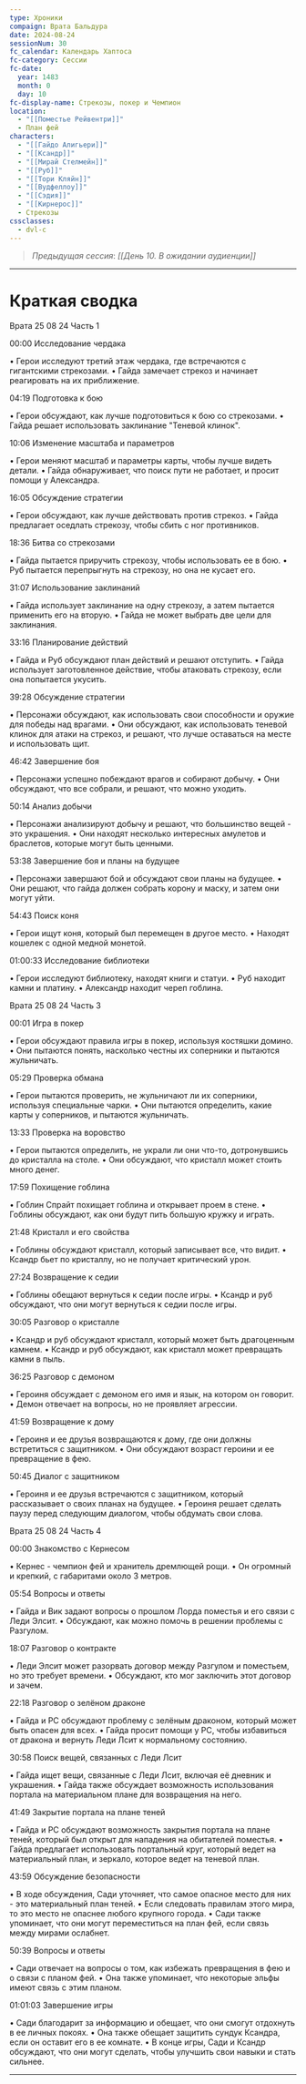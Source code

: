 ```yaml
---
type: Хроники
compaign: Врата Бальдура
date: 2024-08-24
sessionNum: 30
fc_calendar: Календарь Хаптоса
fc-category: Сессии
fc-date:
  year: 1483
  month: 0
  day: 10
fc-display-name: Стрекозы, покер и Чемпион
location:
  - "[[Поместье Рейвентри]]"
  - План фей
characters:
  - "[[Гайдо Алигьери]]"
  - "[[Ксандр]]"
  - "[[Мирай Стелмейн]]"
  - "[[Руб]]"
  - "[[Тори Кляйн]]"
  - "[[Вудфеллоу]]"
  - "[[Сэдия]]"
  - "[[Кирнерос]]"
  - Стрекозы
cssclasses:
  - dvl-c
---
```


> *Предыдущая сессия*: *[[День 10. В ожидании аудиенции]]*
---


# Краткая сводка

Врата 25 08 24 Часть 1

00:00 Исследование чердака

• Герои исследуют третий этаж чердака, где встречаются с гигантскими стрекозами.
• Гайда замечает стрекоз и начинает реагировать на их приближение.

04:19 Подготовка к бою

• Герои обсуждают, как лучше подготовиться к бою со стрекозами.
• Гайда решает использовать заклинание "Теневой клинок".

10:06 Изменение масштаба и параметров

• Герои меняют масштаб и параметры карты, чтобы лучше видеть детали.
• Гайда обнаруживает, что поиск пути не работает, и просит помощи у Александра.

16:05 Обсуждение стратегии

• Герои обсуждают, как лучше действовать против стрекоз.
• Гайда предлагает оседлать стрекозу, чтобы сбить с ног противников.

18:36 Битва со стрекозами

• Гайда пытается приручить стрекозу, чтобы использовать ее в бою.
• Руб пытается перепрыгнуть на стрекозу, но она не кусает его.

31:07 Использование заклинаний

• Гайда использует заклинание на одну стрекозу, а затем пытается применить его на вторую.
• Гайда не может выбрать две цели для заклинания.

33:16 Планирование действий

• Гайда и Руб обсуждают план действий и решают отступить.
• Гайда использует заготовленное действие, чтобы атаковать стрекозу, если она попытается укусить.

39:28 Обсуждение стратегии

• Персонажи обсуждают, как использовать свои способности и оружие для победы над врагами.
• Они обсуждают, как использовать теневой клинок для атаки на стрекоз, и решают, что лучше оставаться на месте и использовать щит.

46:42 Завершение боя

• Персонажи успешно побеждают врагов и собирают добычу.
• Они обсуждают, что все собрали, и решают, что можно уходить.

50:14 Анализ добычи

• Персонажи анализируют добычу и решают, что большинство вещей - это украшения.
• Они находят несколько интересных амулетов и браслетов, которые могут быть ценными.

53:38 Завершение боя и планы на будущее

• Персонажи завершают бой и обсуждают свои планы на будущее.
• Они решают, что гайда должен собрать корону и маску, и затем они могут уйти.

54:43 Поиск коня

• Герои ищут коня, который был перемещен в другое место.
• Находят кошелек с одной медной монетой.

01:00:33 Исследование библиотеки

• Герои исследуют библиотеку, находят книги и статуи.
• Руб находит камни и платину.
• Александр находит череп гоблина.

Врата 25 08 24 Часть 3

00:01 Игра в покер

• Герои обсуждают правила игры в покер, используя костяшки домино.
• Они пытаются понять, насколько честны их соперники и пытаются жульничать.

05:29 Проверка обмана

• Герои пытаются проверить, не жульничают ли их соперники, используя специальные чарки.
• Они пытаются определить, какие карты у соперников, и пытаются жульничать.

13:33 Проверка на воровство

• Герои пытаются определить, не украли ли они что-то, дотронувшись до кристалла на столе.
• Они обсуждают, что кристалл может стоить много денег.

17:59 Похищение гоблина

• Гоблин Спрайт похищает гоблина и открывает проем в стене.
• Гоблины обсуждают, как они будут пить большую кружку и играть.

21:48 Кристалл и его свойства

• Гоблины обсуждают кристалл, который записывает все, что видит.
• Ксандр бьет по кристаллу, но не получает критический урон.

27:24 Возвращение к седии

• Гоблины обещают вернуться к седии после игры.
• Ксандр и руб обсуждают, что они могут вернуться к седии после игры.

30:05 Разговор о кристалле

• Ксандр и руб обсуждают кристалл, который может быть драгоценным камнем.
• Ксандр и руб обсуждают, как кристалл может превращать камни в пыль.

36:25 Разговор с демоном

• Героиня обсуждает с демоном его имя и язык, на котором он говорит.
• Демон отвечает на вопросы, но не проявляет агрессии.

41:59 Возвращение к дому

• Героиня и ее друзья возвращаются к дому, где они должны встретиться с защитником.
• Они обсуждают возраст героини и ее превращение в фею.

50:45 Диалог с защитником

• Героиня и ее друзья встречаются с защитником, который рассказывает о своих планах на будущее.
• Героиня решает сделать паузу перед следующим диалогом, чтобы обдумать свои слова.

Врата 25 08 24 Часть 4

00:00 Знакомство с Кернесом

• Кернес - чемпион фей и хранитель дремлющей рощи.
• Он огромный и крепкий, с габаритами около 3 метров.

05:54 Вопросы и ответы

• Гайда и Вик задают вопросы о прошлом Лорда поместья и его связи с Леди Элсит.
• Обсуждают, как можно помочь в решении проблемы с Разгулом.

18:07 Разговор о контракте

• Леди Элсит может разорвать договор между Разгулом и поместьем, но это требует времени.
• Обсуждают, кто мог заключить этот договор и зачем.

22:18 Разговор о зелёном драконе

• Гайда и РС обсуждают проблему с зелёным драконом, который может быть опасен для всех.
• Гайда просит помощи у РС, чтобы избавиться от дракона и вернуть Леди Лсит к нормальному состоянию.

30:58 Поиск вещей, связанных с Леди Лсит

• Гайда ищет вещи, связанные с Леди Лсит, включая её дневник и украшения.
• Гайда также обсуждает возможность использования портала на материальном плане для возвращения на него.

41:49 Закрытие портала на плане теней

• Гайда и РС обсуждают возможность закрытия портала на плане теней, который был открыт для нападения на обитателей поместья.
• Гайда предлагает использовать портальный круг, который ведет на материальный план, и зеркало, которое ведет на теневой план.

43:59 Обсуждение безопасности

• В ходе обсуждения, Сади уточняет, что самое опасное место для них - это материальный план теней.
• Если следовать правилам этого мира, то это место не опаснее любого крупного города.
• Сади также упоминает, что они могут переместиться на план фей, если связь между мирами ослабнет.

50:39 Вопросы и ответы

• Сади отвечает на вопросы о том, как избежать превращения в фею и о связи с планом фей.
• Она также упоминает, что некоторые эльфы имеют связь с этим планом.

01:01:03 Завершение игры

• Сади благодарит за информацию и обещает, что они смогут отдохнуть в ее личных покоях.
• Она также обещает защитить сундук Ксандра, если он оставит его в ее комнате.
• В конце игры, Сади и Ксандр обсуждают, что они могут сделать, чтобы улучшить свои навыки и стать сильнее.


---

